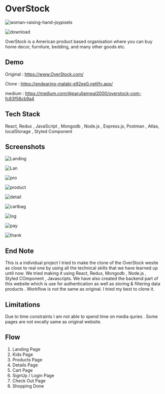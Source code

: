 
# OverStock

![woman-raising-hand-joypixels](https://user-images.githubusercontent.com/96183163/174477467-15007772-cad5-488c-817f-a9f5e9a37c72.gif)

![download](https://user-images.githubusercontent.com/96183163/174477350-51c931a8-c60b-408a-afb9-3e93893fab17.jpg)

 OverStock is a American product based organisation where you can buy  home decor, furniture, bedding, and many other goods etc.

## Demo

Original : https://www.OverStock.com/

Clone : https://endearing-malabi-e92ee0.netlify.app/

medium : https://medium.com/@paruljamwal2000/overstock-com-fc83f58cb9a4

## Tech Stack

  React, Redux , JavaScript , Mongodb , Node.js , Express.js, Postman , Atlas, localStorage , Styled Component


## Screenshots


![Landing](https://user-images.githubusercontent.com/96183163/174477265-f0f036a0-6304-46ff-b096-5dd2147b7671.png)

                                                  


![Lan](https://user-images.githubusercontent.com/96183163/174477269-ce5239b1-0b6b-46b7-a35a-a4f0bac8c460.png)

                                                     


![pro](https://user-images.githubusercontent.com/96183163/174477281-05912f52-ecb8-4c54-8d00-d40758666ea3.png)


![product](https://user-images.githubusercontent.com/96183163/174477292-fcd4170f-1d02-4754-93a5-369bf96f573d.png)



![detail](https://user-images.githubusercontent.com/96183163/174477298-6f03b068-d51f-4527-8e35-1c36a7e38128.png)



![cartbag](https://user-images.githubusercontent.com/96183163/174477313-08c152a9-01b5-4909-a5eb-3a2e257d3f0f.png)



![log](https://user-images.githubusercontent.com/96183163/174477318-badbcfd8-e1a7-49bc-8370-b7ad8dab0b79.png)



![pay](https://user-images.githubusercontent.com/96183163/174477320-d3c8365e-6e07-42b0-81fd-65026f0a6716.png)



![thank](https://user-images.githubusercontent.com/96183163/174477326-04ecb292-7f49-486f-95c3-10672b0d86e4.png)



## End Note
 
This is a individual project I tried to make the clone of the OverStock wesite as close to real one by using all the technical skills that we have learned up until now. We tried making it using React, Redux,  Mongodb ,  Node.js , Styled COmponent , Javascripts. We have also created the backend part of this website which is use for authentication as well as storing & filtering data products  .  Workflow is not the same as original. I tried my best to clone it.


## Limitations
 
Due to time constraints I am not able to spend time on media quries . Some pages are not excatly same as original website. 

## Flow

1. Landing Page
2. Kids Page
3. Products Page
4. Details Page
5. Cart Page
6. SignUp / Login Page
7. Check Out Page
8. Shopping Done
